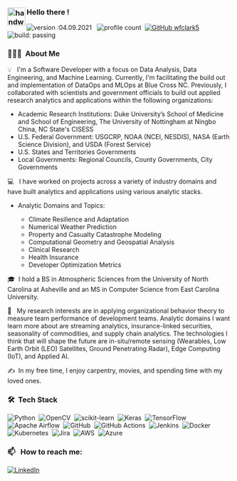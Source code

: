 ### <img alt="handwavegif" src="https://user-images.githubusercontent.com/39513876/112366216-8cfe7400-8cfe-11eb-8116-7d3dbae20e97.gif" width='40' align="left"/> Hello there !
![version :04.09.2021](https://img.shields.io/badge/version-20.08.2021-informational) &nbsp;
![profile count](https://komarev.com/ghpvc/?username=wfclark5&color=red)&nbsp;
[![GitHub wfclark5](https://img.shields.io/github/followers/wfclark5?label=follow&style=social)](https://github.com/wfclark5)&nbsp;
![build: passing](https://img.shields.io/badge/build-passing-success)

### 👨🏻‍💻 &nbsp;About Me
💡 &nbsp; I'm a Software Developer with a focus on Data Analysis, Data Engineering, and Machine Learning. Currently, I'm facilitating the build out and implementation of  DataOps and MLOps at Blue Cross NC. Previously, I collaborated with scientists and government officials to build out applied research analytics and applications within the following organizations:

* Academic Research Institutions: Duke University’s School of Medicine and School of Engineering, The University of Nottingham at Ningbo China,  NC State's CISESS
* U.S. Federal Government: USGCRP, NOAA (NCEI, NESDIS), NASA (Earth Science Division), and USDA (Forest Service)
* U.S. States and Territories Governments
* Local Governments: Regional Councils, County Governments, City Governments
    
💻 &nbsp; I have worked on projects across a variety of industry domains and have built analytics and applications using various analytic stacks. 

* Analytic Domains and Topics: 

    * Climate Resilience and Adaptation
    * Numerical Weather Prediction
    * Property and Casualty Catastrophe Modeling
    * Computational Geometry and Geospatial Analysis
    * Clinical Research
    * Health Insurance
    * Developer Optimization Metrics


🎓 &nbsp;I hold a BS in Atmospheric Sciences from the University of North Carolina at Asheville and an MS in Computer Science from East Carolina University. 

🌱 &nbsp; My research interests are in applying organizational behavior theory to measure team performance of development teams. Analytic domains I want learn more about are streaming analytics, insurance-linked securities, seasonality of commodities, and supply chain analytics. The technologies I think that will shape the future are in-situ/remote sensing (Wearables, Low Earth Orbit (LEO) Satellites, Ground Penetrating Radar), Edge Computing (IoT), and Applied AI.

✍️ &nbsp;In my free time, I enjoy carpentry, movies, and spending time with my loved ones.



### 🛠 &nbsp;Tech Stack

![Python](https://img.shields.io/badge/python-3670A0?style=for-the-badge&logo=python&logoColor=ffdd54)&nbsp;
![OpenCV](https://img.shields.io/badge/opencv-%23white.svg?style=for-the-badge&logo=opencv&logoColor=white)&nbsp;
![scikit-learn](https://img.shields.io/badge/scikit--learn-%23F7931E.svg?style=for-the-badge&logo=scikit-learn&logoColor=white)&nbsp;
![Keras](https://img.shields.io/badge/Keras-%23D00000.svg?style=for-the-badge&logo=Keras&logoColor=white)&nbsp;
![TensorFlow](https://img.shields.io/badge/TensorFlow-%23FF6F00.svg?style=for-the-badge&logo=TensorFlow&logoColor=white)&nbsp;
![Apache Airflow](https://img.shields.io/badge/Apache%20Airflow-017CEE?style=for-the-badge&logo=Apache%20Airflow&logoColor=white)&nbsp;
![GitHub](https://img.shields.io/badge/github-%23121011.svg?style=for-the-badge&logo=github&logoColor=white)&nbsp;
![GitHub Actions](https://img.shields.io/badge/githubactions-%232671E5.svg?style=for-the-badge&logo=githubactions&logoColor=white)&nbsp;
![Jenkins](https://img.shields.io/badge/jenkins-%232C5263.svg?style=for-the-badge&logo=jenkins&logoColor=white)&nbsp;
![Docker](https://img.shields.io/badge/docker-%230db7ed.svg?style=for-the-badge&logo=docker&logoColor=white)&nbsp;
![Kubernetes](https://img.shields.io/badge/kubernetes-%23326ce5.svg?style=for-the-badge&logo=kubernetes&logoColor=white)&nbsp;
![Jira](https://img.shields.io/badge/jira-%230A0FFF.svg?style=for-the-badge&logo=jira&logoColor=white)&nbsp;
![AWS](https://img.shields.io/badge/AWS-%23FF9900.svg?style=for-the-badge&logo=amazon-aws&logoColor=white)&nbsp;
![Azure](https://img.shields.io/badge/azure-%230072C6.svg?style=for-the-badge&logo=azure-devops&logoColor=white)&nbsp;



### 📫 &nbsp; How to reach me:

<a href="https://www.linkedin.com/in/william-clark-5b621313a/"><img alt="LinkedIn" src="https://img.shields.io/badge/linkedin%20-%230077B5.svg?&style=flat&logo=linkedin&logoColor=white"/></a> &nbsp;


